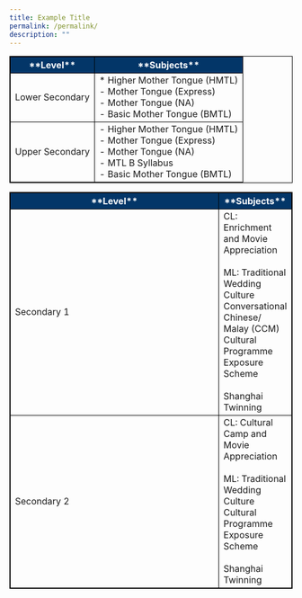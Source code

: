 ```yaml
---
title: Example Title
permalink: /permalink/
description: ""
---
```

<html>
<style>
table, th, td {
  border:0.5px solid black;
}
</style>
<body>
<table style="width:100%">
  <tr style="background-color:#033668">
    <th style="font-weight:bold; color:#ffffff; text-align: center;">**Level**</th>
    <th style="font-weight:bold; color:#ffffff; text-align: center;">**Subjects**</th>
  </tr>
  <tr>
    <td>Lower Secondary</td>
    <td>* Higher Mother Tongue (HMTL)<br>- Mother Tongue (Express)<br>- Mother Tongue (NA)<br>- Basic Mother Tongue (BMTL)</td>
  </tr>
  <tr>
    <td>Upper Secondary</td>
    <td>- Higher Mother Tongue (HMTL)<br>- Mother Tongue (Express)<br>- Mother Tongue (NA)<br>- MTL B Syllabus<br>- Basic Mother Tongue (BMTL)</td>
  </tr>
</table>
</body>
	

<html>
<style>
table, th, td {
  border:0.5px solid black;
}
</style>
<body>
<table style="width:100%">
	

  <tr style="background-color:#033668">
    <th style="font-weight:bold; color:#ffffff; text-align: center; width: 500px;">**Level**</th>
    <th style="font-weight:bold; color:#ffffff; text-align: center;">**Subjects**</th>
  </tr>
  <tr>
    <td>Secondary 1</td>
    <td>CL: Enrichment and Movie Appreciation<br><br>ML: Traditional Wedding Culture<br>Conversational Chinese/ Malay (CCM)<br>Cultural Programme Exposure Scheme<br><br>Shanghai Twinning</td>
  </tr>
  <tr>
    <td>Secondary 2</td>
    <td>CL: Cultural Camp and Movie Appreciation<br><br>ML: Traditional Wedding Culture<br>Cultural Programme Exposure Scheme<br><br>Shanghai Twinning</td>
  </tr>
</table>
</body>